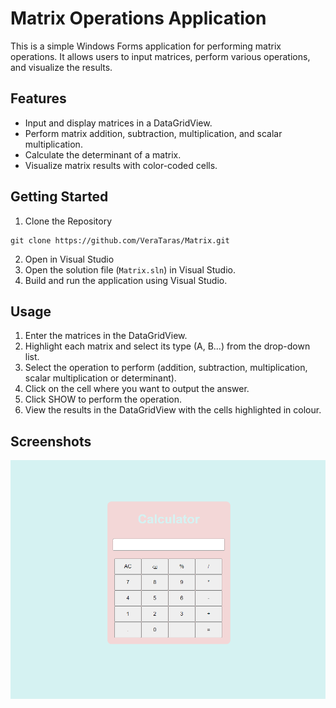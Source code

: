 # Matrix Operations Application

This is a simple Windows Forms application for performing matrix operations. It allows users to input matrices, perform various operations, and visualize the results.

## Features

- Input and display matrices in a DataGridView.
- Perform matrix addition, subtraction, multiplication, and scalar multiplication.
- Calculate the determinant of a matrix.
- Visualize matrix results with color-coded cells.

## Getting Started

1. Clone the Repository
```
git clone https://github.com/VeraTaras/Matrix.git
```
2. Open in Visual Studio
3. Open the solution file (`Matrix.sln`) in Visual Studio.
4. Build and run the application using Visual Studio.

## Usage

1. Enter the matrices in the DataGridView.
2. Highlight each matrix and select its type (A, B...) from the drop-down list.
3. Select the operation to perform (addition, subtraction, multiplication, scalar multiplication or determinant).
4. Click on the cell where you want to output the answer.
5. Click SHOW to perform the operation.
6. View the results in the DataGridView with the cells highlighted in colour.

## Screenshots

![Calculator Screenshot](https://github.com/VeraTaras/HTML-Calculator/blob/main/project.png)

